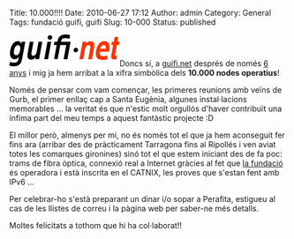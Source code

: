 Title: 10.000!!!!
Date: 2010-06-27 17:12
Author: admin
Category: General
Tags: fundació guifi, guifi
Slug: 10-000
Status: published

[<img src="./wp-content/uploads/2007/10/logo-guifi.png" title="logo guifi" class="alignright size-full wp-image-220" width="200" height="58" />](http://gil.badall.net/wp-content/uploads/2007/10/logo-guifi.png)Doncs sí, a [guifi.net](http://guifi.net "Pàgina del projecte col·laboratiu guifi.net per la creació d'una xarxa lliure, oberta i neutral") després de només [6 anys](http://gil.badall.net/2010/01/24/aniversaris-de-guifi/ "Llistat dels aniversaris de guifi.net") i mig ja hem arribat a la xifra simbòlica dels **10.000 nodes operatius**!

Només de pensar com vam començar, les primeres reunions amb veïns de Gurb, el primer enllaç cap a Santa Eugènia, algunes instal·lacions memorables ... la veritat és que n'estic molt orgullós d'haver contribuït una ínfima part del meu temps a aquest fantàstic projecte :D

El millor però, almenys per mi, no és només tot el que ja hem aconseguit fer fins ara (arribar des de pràcticament Tarragona fins al Ripollés i ven aviat totes les comarques gironines) sinó tot el que estem iniciant des de fa poc: trams de fibra òptica, connexió real a Internet gràcies al fet que [la fundació](http://fundacio.guifi.net/ "Pàgina web de la fundació guifi.net") és operadora i està inscrita en el CATNIX, les proves que s'estan fent amb IPv6 ...

Per celebrar-ho s'està preparant un dinar i/o sopar a Perafita, estigueu al cas de les llistes de correu i la pàgina web per saber-ne més detalls.

Moltes felicitats a tothom que hi ha col·laborat!!
